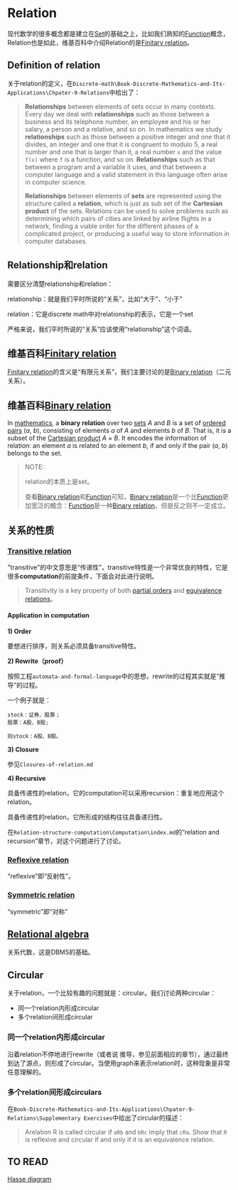 # Relation

现代数学的很多概念都是建立在[Set](https://en.wikipedia.org/wiki/Set_(mathematics))的基础之上，比如我们熟知的[Function](https://en.wikipedia.org/wiki/Function_(mathematics))概念，Relation也是如此，维基百科中介绍Relation的是[Finitary relation](https://en.wikipedia.org/wiki/Finitary_relation)。

## Definition of relation

关于relation的定义，在`Discrete-math\Book-Discrete-Mathematics-and-Its-Applications\Chpater-9-Relations`中给出了：

> **Relationships** between elements of sets occur in many contexts. Every day we deal with **relationships** such as those between a business and its telephone number, an employee and his or her salary, a person and a relative, and so on. In mathematics we study **relationships** such as those between a positive integer and one that it divides, an integer and one that it is congruent to modulo 5, a real number and one that is larger than it, a real number `x` and the value `f(x)` where `f` is a function, and so on. **Relationships** such as that between a program and a variable it uses, and that between a computer language and a valid statement in this language often arise in computer science.
>
> **Relationships** between elements of **sets** are represented using the structure called a **relation**, which is just as sub set of the **Cartesian product** of the sets. Relations can be used to solve problems such as determining which pairs of cities are linked by airline flights in a network, finding a viable order for the different phases of a complicated project, or producing a useful way to store information in computer databases.

## Relationship和relation

需要区分清楚relationship和relation：

relationship：就是我们平时所说的“关系”，比如“大于”、“小于”

relation：它是discrete math中对relationship的表示，它是一个set

严格来说，我们平时所说的“关系”应该使用“relationship”这个词语。





## 维基百科[Finitary relation](https://en.wikipedia.org/wiki/Finitary_relation)

[Finitary relation](https://en.wikipedia.org/wiki/Finitary_relation)的含义是“有限元关系”，我们主要讨论的是[Binary relation](https://en.wikipedia.org/wiki/Binary_relation)（二元关系）。

## 维基百科[Binary relation](https://en.wikipedia.org/wiki/Binary_relation)

In [mathematics](https://en.wikipedia.org/wiki/Mathematics), a **binary relation** over two [sets](https://en.wikipedia.org/wiki/Set_(mathematics)) *A* and *B* is a set of [ordered pairs](https://en.wikipedia.org/wiki/Ordered_pair) (*a*, *b*), consisting of elements *a* of *A* and elements *b* of *B*. That is, it is a subset of the [Cartesian product](https://en.wikipedia.org/wiki/Cartesian_product) *A* × *B*. It encodes the information of relation: an element *a* is related to an element *b*, if and only if the pair (*a*, *b*) belongs to the set. 

> NOTE: 
>
> relation的本质上是set。
>
> 查看[Binary relation](https://en.wikipedia.org/wiki/Binary_relation)和[Function](https://en.wikipedia.org/wiki/Function_(mathematics))可知，[Binary relation](https://en.wikipedia.org/wiki/Binary_relation)是一个比[Function](https://en.wikipedia.org/wiki/Function_(mathematics))更加宽泛的概念：[Function](https://en.wikipedia.org/wiki/Function_(mathematics))是一种[Binary relation](https://en.wikipedia.org/wiki/Binary_relation)，但是反之则不一定成立。

## 关系的性质

### [Transitive relation](https://en.wikipedia.org/wiki/Transitive_relation)

"transitive"的中文意思是“传递性”，transitive特性是一个非常优良的特性，它是很多**computation**的前提条件，下面会对此进行说明。

> Transitivity is a key property of both [partial orders](https://en.wikipedia.org/wiki/Partial_order) and [equivalence relations](https://en.wikipedia.org/wiki/Equivalence_relation)。

#### Application in computation

**1) Order**

要想进行排序，则关系必须具备transitive特性。 

**2) Rewrite（proof）**

按照工程`automata-and-formal-language`中的思想，rewrite的过程其实就是“推导”的过程。

一个例子就是：

```
stock：证券、股票；
股票：A股、B股;

则stock：A股、B股。
```

**3) Closure**

参见`Closures-of-relation.md`

**4) Recursive**

具备传递性的relation，它的computation可以采用recursion：重复地应用这个relation。

具备传递性的relation，它所形成的结构往往具备递归性。

在`Relation-structure-computation\Computation\index.md`的“relation and recursion”章节，对这个问题进行了讨论。

### [Reflexive relation](https://en.wikipedia.org/wiki/Reflexive_relation)

“reflexive”即“反射性”。



### [Symmetric relation](https://en.wikipedia.org/wiki/Symmetric_relation)

“symmetric”即“对称”



## [Relational algebra](https://en.wikipedia.org/wiki/Relational_algebra)

关系代数，这是DBMS的基础。



## Circular

关于relation，一个比较有趣的问题就是：circular。我们讨论两种circular：

- 同一个relation内形成circular
- 多个relation间形成circular



### 同一个relation内形成circular

沿着relation不停地进行rewrite（或者说 推导，参见前面相应的章节），通过最终到达了源点，则形成了circular。当使用graph来表示relation时，这种现象是非常任意理解的。

### 多个relation间形成circulars

在`Book-Discrete-Mathematics-and-Its-Applications\Chpater-9-Relations\Supplementary Exercises`中给出了circular的描述：

> Arelation R is called circular if `aRb` and `bRc` imply that `cRa`. Show that `R` is reflexive and circular if and only if it is an equivalence relation.

## TO READ

[Hasse diagram](https://en.wikipedia.org/wiki/Hasse_diagram)